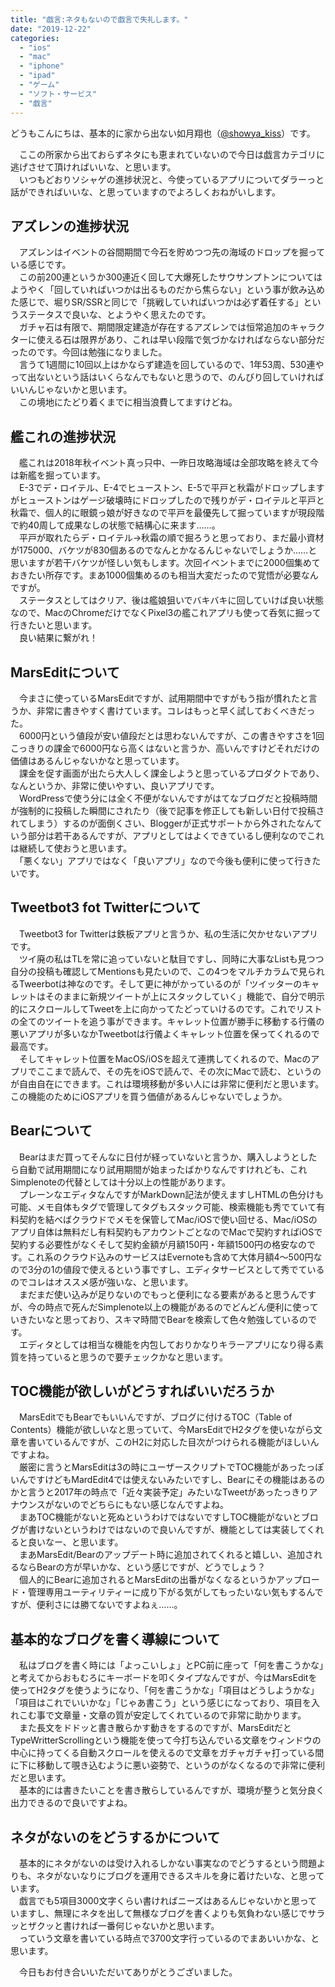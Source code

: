 ```yaml
---
title: "戯言:ネタもないので戯言で失礼します。"
date: "2019-12-22"
categories: 
  - "ios"
  - "mac"
  - "iphone"
  - "ipad"
  - "ゲーム"
  - "ソフト・サービス"
  - "戯言"
---
```


どうもこんにちは、基本的に家から出ない如月翔也（[@showya\_kiss](http://twitter.com/showya_kiss)）です。  
  
　ここの所家から出ておらずネタにも恵まれていないので今日は戯言カテゴリに逃げさせて頂ければいいな、と思います。  
　いつもどおりソシャゲの進捗状況と、今使っているアプリについてダラーっと話ができればいいな、と思っていますのでよろしくおねがいします。  

## アズレンの進捗状況

　アズレンはイベントの谷間期間で今石を貯めつつ先の海域のドロップを掘っている感じです。  
　この前200連というか300連近く回して大爆死したサウサンプトンについてはようやく「回していればいつかは出るものだから焦らない」という事が飲み込めた感じで、堀りSR/SSRと同じで「挑戦していればいつかは必ず着任する」というステータスで良いな、とようやく思えたのです。  
　ガチャ石は有限で、期間限定建造が存在するアズレンでは恒常追加のキャラクターに使える石は限界があり、これは早い段階で気づかなければならない部分だったのです。今回は勉強になりました。  
　言うて1週間に10回以上はかならず建造を回しているので、1年53周、530連やって出ないという話はいくらなんでもないと思うので、のんびり回していければいいんじゃないかと思います。  
　この境地にたどり着くまでに相当浪費してますけどね。  

## 艦これの進捗状況

　艦これは2018年秋イベント真っ只中、一昨日攻略海域は全部攻略を終えて今は新艦を掘っています。  
　E-3でデ・ロイテル、E-4でヒューストン、E-5で平戸と秋霜がドロップしますがヒューストンはゲージ破壊時にドロップしたので残りがデ・ロイテルと平戸と秋霜で、個人的に眼鏡っ娘が好きなので平戸を最優先して掘っていますが現段階で約40周して成果なしの状態で結構心に来ます……。  
　平戸が取れたらデ・ロイテル→秋霜の順で掘ろうと思っており、まだ最小資材が175000、バケツが830個あるのでなんとかなるんじゃないでしょうか……と思いますが若干バケツが怪しい気もします。次回イベントまでに2000個集めておきたい所存です。まあ1000個集めるのも相当大変だったので覚悟が必要なんですが。  
　ステータスとしてはクリア、後は艦娘狙いでバキバキに回していけば良い状態なので、MacのChromeだけでなくPixel3の艦これアプリも使って呑気に掘って行きたいと思います。  
　良い結果に繋がれ！  

## MarsEditについて

　今まさに使っているMarsEditですが、試用期間中ですがもう指が慣れたと言うか、非常に書きやすく書けています。コレはもっと早く試しておくべきだった。  
　6000円という値段が安い値段だとは思わないんですが、この書きやすさを1回こっきりの課金で6000円なら高くはないと言うか、高いんですけどそれだけの価値はあるんじゃないかなと思っています。  
　課金を促す画面が出たら大人しく課金しようと思っているプロダクトであり、なんというか、非常に使いやすい、良いアプリです。  
　WordPressで使う分には全く不便がないんですがはてなブログだと投稿時間が強制的に投稿した瞬間にされたり（後で記事を修正しても新しい日付で投稿されてしまう）するのが面倒くさい、Bloggerが正式サポートから外されたなんていう部分は若干あるんですが、アプリとしてはよくできているし便利なのでこれは継続して使おうと思います。  
　「悪くない」アプリではなく「良いアプリ」なので今後も便利に使って行きたいです。  

## Tweetbot3 fot Twitterについて

　Tweetbot3 for Twitterは鉄板アプリと言うか、私の生活に欠かせないアプリです。  
　ツイ廃の私はTLを常に追っていないと駄目ですし、同時に大事なListも見つつ自分の投稿も確認してMentionsも見たいので、この4つをマルチカラムで見られるTweerbotは神なのです。そして更に神がかっているのが「ツイッターのキャレットはそのままに新規ツイートが上にスタックしていく」機能で、自分で明示的にスクロールしてTweetを上に向かってたどっていけるのです。これでリストの全てのツイートを追う事ができます。キャレット位置が勝手に移動する行儀の悪いアプリが多いなかTweetbotは行儀よくキャレット位置を保ってくれるので最高です。  
　そしてキャレット位置をMacOS/iOSを超えて連携してくれるので、Macのアプリでここまで読んで、その先をiOSで読んで、その次にMacで読む、というのが自由自在にできます。これは環境移動が多い人には非常に便利だと思います。この機能のためにiOSアプリを買う価値があるんじゃないでしょうか。

## Bearについて

　Bearはまだ買ってそんなに日付が経っていないと言うか、購入しようとしたら自動で試用期間になり試用期間が始まったばかりなんですけれども、これSimplenoteの代替としては十分以上の性能があります。  
　プレーンなエディタなんですがMarkDown記法が使えますしHTMLの色分けも可能、メモ自体もタグで管理してタグもスタック可能、検索機能も秀でていて有料契約を結べばクラウドでメモを保管してMac/iOSで使い回せる、Mac/iOSのアプリ自体は無料だし有料契約もアカウントごとなのでMacで契約すればiOSで契約する必要性がなくそして契約金額が月額150円・年額1500円の格安なのです。これ系のクラウド込みのサービスはEvernoteも含めて大体月額4〜500円なので3分の1の値段で使えるという事ですし、エディタサービスとして秀でているのでコレはオススメ感が強いな、と思います。  
　まだまだ使い込みが足りないのでもっと便利になる要素があると思うんですが、今の時点で死んだSimplenote以上の機能があるのでどんどん便利に使っていきたいなと思っており、スキマ時間でBearを検索して色々勉強しているのです。  
　エディタとしては相当な機能を内包しておりかなりキラーアプリになり得る素質を持っていると思うので要チェックかなと思います。  

## TOC機能が欲しいがどうすればいいだろうか

　MarsEditでもBearでもいいんですが、ブログに付けるTOC（Table of Contents）機能が欲しいなと思っていて、今MarsEditでH2タグを使いながら文章を書いているんですが、このH2に対応した目次がつけられる機能がほしいんですよね。  
　厳密に言うとMarsEditは3の時にユーザースクリプトでTOC機能があったっぽいんですけどもMardEdit4では使えないみたいですし、Bearにその機能はあるのかと言うと2017年の時点で「近々実装予定」みたいなTweetがあったっきりアナウンスがないのでどちらにもない感じなんですよね。  
　まあTOC機能がないと死ぬというわけではないですしTOC機能がないとブログが書けないというわけではないので良いんですが、機能としては実装してくれると良いなー、と思います。  
　まあMarsEdit/Bearのアップデート時に追加されてくれると嬉しい、追加されるならBearの方が早いかな、という感じですが、どうでしょう？  
　個人的にBearに追加されるとMarsEditの出番がなくなるというかアップロード・管理専用ユーティリティーに成り下がる気がしてもったいない気もするんですが、便利さには勝てないですよねぇ……。  

## 基本的なブログを書く導線について

　私はブログを書く時には「よっこいしょ」とPC前に座って「何を書こうかな」と考えてからおもむろにキーボードを叩くタイプなんですが、今はMarsEditを使ってH2タグを使うようになり、「何を書こうかな」「項目はどうしようかな」「項目はこれでいいかな」「じゃあ書こう」という感じになっており、項目を入れこむ事で文章量・文章の質が安定してくれているので非常に助かります。  
　また長文をドドッと書き散らかす動きをするのですが、MarsEditだとTypeWritterScrollingという機能を使って今打ち込んでいる文章をウィンドウの中心に持ってくる自動スクロールを使えるので文章をガチャガチャ打っている間に下に移動して覗き込むように悪い姿勢で、というのがなくなるので非常に便利だと思います。  
　基本的には書きたいことを書き散らしているんですが、環境が整うと気分良く出力できるので良いですよね。  

## ネタがないのをどうするかについて

　基本的にネタがないのは受け入れるしかない事実なのでどうするという問題よりも、ネタがないなりにブログを運用できるスキルを身に着けたいな、と思っています。  
　戯言でも5項目3000文字くらい書ければニーズはあるんじゃないかと思っていますし、無理にネタを出して無様なブログを書くよりも気負わない感じでサラッとザクッと書ければ一番何じゃないかと思います。  
　っていう文章を書いている時点で3700文字行っているのでまあいいかな、と思います。  
  
　今日もお付き合いいただいてありがとうございました。
